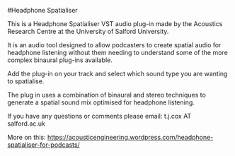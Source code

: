 #Headphone Spatialiser

This is a Headphone Spatialiser VST audio plug-in made by the Acoustics Research Centre at the University of Salford University.

It is an audio tool designed to allow podcasters to create spatial audio for headphone listening without them needing to understand some of the more complex binaural plug-ins available.

Add the plug-in on your track and select which sound type you are wanting to spatialise.

The plug in uses a combination of binaural and stereo techniques to generate a spatial sound mix optimised for headphone listening.

If you have any questions or comments please email: t.j.cox AT salford.ac.uk

More on this: https://acousticengineering.wordpress.com/headphone-spatialiser-for-podcasts/
